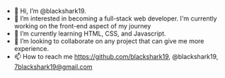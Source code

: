 - 👋 Hi, I’m @blackshark19.
- 👀 I’m interested in becoming a full-stack web developer. I'm currently working on the front-end aspect of my journey  
- 🌱 I’m currently learning HTML, CSS, and Javascript.
- 💞️ I’m looking to collaborate on any project that can give me more experience.
- 📫 How to reach me https://github.com/blackshark19, @blackshark19, 7blackshark19@gmail.com

<!---
blackshark19/blackshark19 is a ✨ special ✨ repository because its `README.md` (this file) appears on your GitHub profile.
You can click the Preview link to take a look at your changes.
--->
